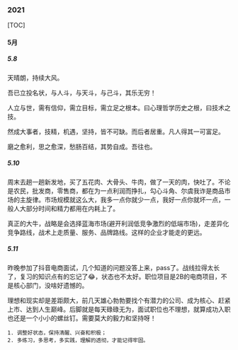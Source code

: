 ### 2021

[TOC]



#### 5月

##### 5.8

天晴朗，持续大风。

吾已立投名状，与人斗，与天斗，与己斗，其乐无穷！

人立与世，需有信仰，需立目标，需立足之根本。曰心理哲学历史之根，曰技术之技。

然成大事者，技精，机遇，坚持，皆不可缺。而后者居重。凡人得其一可富足。

磨之愈利，思之愈深，愁肠百结，其势自成。吾往也。

##### 5.10

​	周末去趟一趟新发地，买了五花肉、大骨头、牛肉，做了一天的肉，快吐了。不论是农民，批发商，零售商，都在为一点利润而挣扎，勾心斗角、尔虞我诈是商品市场的主旋律。市场规模就这么大，我多一点你就少一点，我好一点你就坏一点，一般人大部分时间和精力都用在内耗上了。

​	真正的大牛，战略是会选择蓝海市场(避开利润低竞争激烈的低端市场)，走差异化竞争路线，战术上走质量、服务、品牌路线。这样的企业才能走的更远。

##### 5.11

​	昨晚参加了抖音电商面试，几个知道的问题没答上来，pass了。战线拉得太长了，复习的知识点有的忘记了😂，状态也不太好。职位项目是2B的电商项目，不是核心部门，没啥好遗憾的。

​	理想和现实却是差距颇大，前几天雄心勃勃要找个有潜力的公司、成为核心、赶紧上市、达到人生巅峰。后脚就是每天碌碌无为，面试职位也不理想，就算成功入职也还是一个小小的螺丝钉。需要莫大的毅力和坚持呀！

	1. 调整好状态，保持清醒、兴奋和积极；
 	2. 多练习，多思考，多实践，理解的透彻，才能记得牢固。